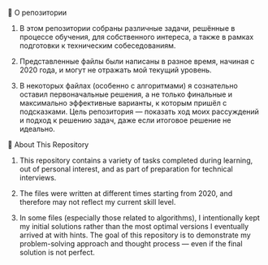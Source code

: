 📁 О репозитории
1. В этом репозитории собраны различные задачи, решённые в процессе обучения, для собственного интереса, а также в рамках подготовки к техническим собеседованиям.

2. Представленные файлы были написаны в разное время, начиная с 2020 года, и могут не отражать мой текущий уровень.

3. В некоторых файлах (особенно с алгоритмами) я сознательно оставил первоначальные решения, а не только финальные и максимально эффективные варианты, к которым пришёл с подсказками. Цель репозитория — показать ход моих рассуждений и подход к решению задач, даже если итоговое решение не идеально.

📁 About This Repository
1. This repository contains a variety of tasks completed during learning, out of personal interest, and as part of preparation for technical interviews.

2. The files were written at different times starting from 2020, and therefore may not reflect my current skill level.

3. In some files (especially those related to algorithms), I intentionally kept my initial solutions rather than the most optimal versions I eventually arrived at with hints. The goal of this repository is to demonstrate my problem-solving approach and thought process — even if the final solution is not perfect.
